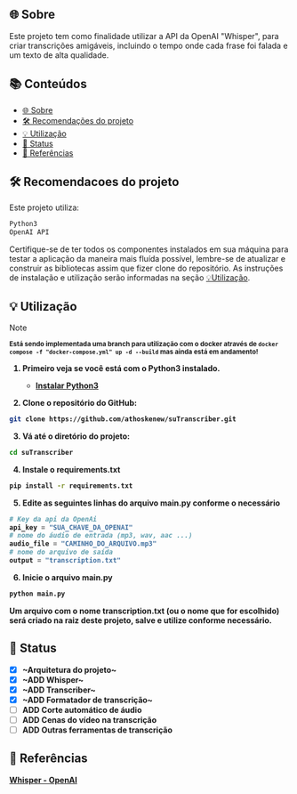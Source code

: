 ## 🌐 Sobre

Este projeto tem como finalidade utilizar a API da OpenAI "Whisper", para criar transcrições amigáveis, incluindo o tempo onde cada frase foi falada e um texto de alta qualidade.

## 📚 Conteúdos
- [🌐 Sobre](#-sobre)
- [🛠️ Recomendações do projeto](#-Recomendações-do-projeto)
- [💡 Utilização](#-utilização)
- [🚥 Status](#-status)
- [📄 Referências](#-referências)

## 🛠️ Recomendacoes do projeto

Este projeto utiliza:

```sh
Python3
OpenAI API
```

Certifique-se de ter todos os componentes instalados em sua máquina para testar a aplicação da maneira mais fluída possível, lembre-se de atualizar e construir as bibliotecas assim que fizer clone do repositório. As instruções de instalação e utilização serão informadas na seção [💡Utilização](#-utilização).

## 💡 Utilização
> [!Note]
<sup><strong>Está sendo implementada uma branch para utilização com o docker através de `docker compose -f "docker-compose.yml" up -d --build` mas ainda está em andamento!

1. Primeiro veja se você está com o Python3 instalado.

   - [Instalar Python3](https://www.python.org/downloads/)

2. Clone o repositório do GitHub:

```bash
git clone https://github.com/athoskenew/suTranscriber.git
```
3. Vá até o diretório do projeto:

```bash
cd suTranscriber
```
4. Instale o requirements.txt
```bash
pip install -r requirements.txt
```
5. Edite as seguintes linhas do arquivo main.py conforme o necessário
```python
# Key da api da OpenAi
api_key = "SUA_CHAVE_DA_OPENAI"
# nome do áudio de entrada (mp3, wav, aac ...)
audio_file = "CAMINHO_DO_ARQUIVO.mp3"
# nome do arquivo de saída
output = "transcription.txt"
```
6. Inicie o arquivo main.py
```bash
python main.py
```
Um arquivo com o nome transcription.txt (ou o nome que for escolhido) será criado na raiz deste projeto, salve e utilize conforme necessário.

## 🚥 Status

- [x] ~Arquitetura do projeto~
- [x] ~ADD Whisper~
- [x] ~ADD Transcriber~
- [x] ~ADD Formatador de transcrição~
- [ ] ADD Corte automático de áudio
- [ ] ADD Cenas do vídeo na transcrição
- [ ] ADD Outras ferramentas de transcrição

## 📄 Referências
[Whisper - OpenAI](https://openai.com/research/whisper)
